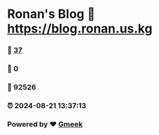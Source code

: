 # Ronan's Blog :link: https://blog.ronan.us.kg 
### :page_facing_up: [37](https://blog.ronan.us.kg/tag.html) 
### :speech_balloon: 0 
### :hibiscus: 92526 
### :alarm_clock: 2024-08-21 13:37:13 
### Powered by :heart: [Gmeek](https://github.com/Meekdai/Gmeek)
